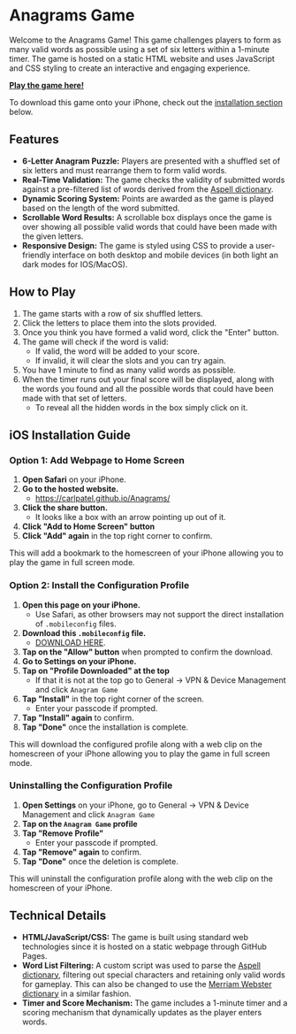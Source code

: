 # Anagrams Game

Welcome to the Anagrams Game! This game challenges players to form as many valid words as possible using a set of six letters within a 1-minute timer. The game is hosted on a static HTML website and uses JavaScript and CSS styling to create an interactive and engaging experience.

**[Play the game here!](https://carlpatel.github.io/Anagrams/)**

To download this game onto your iPhone, check out the [installation section](#ios-installation-guide) below.


## Features

- **6-Letter Anagram Puzzle:** Players are presented with a shuffled set of six letters and must rearrange them to form valid words.
- **Real-Time Validation:** The game checks the validity of submitted words against a pre-filtered list of words derived from the [Aspell dictionary](http://aspell.net/).
- **Dynamic Scoring System:** Points are awarded as the game is played based on the length of the word submitted.
- **Scrollable Word Results:** A scrollable box displays once the game is over showing all possible valid words that could have been made with the given letters.
- **Responsive Design:** The game is styled using CSS to provide a user-friendly interface on both desktop and mobile devices (in both light an dark modes for IOS/MacOS).


## How to Play

1. The game starts with a row of six shuffled letters.
2.	Click the letters to place them into the slots provided.
3.	Once you think you have formed a valid word, click the "Enter" button.
4. The game will check if the word is valid:
   - If valid, the word will be added to your score.
   - If invalid, it will clear the slots and you can try again.
5.	You have 1 minute to find as many valid words as possible.
6. When the timer runs out your final score will be displayed, along with the words you found and all the possible words that could have been made with that set of letters.
   - To reveal all the hidden words in the box simply click on it.



## iOS Installation Guide

### Option 1: Add Webpage to Home Screen
1. **Open Safari** on your iPhone.
2. **Go to the hosted website.**
   - https://carlpatel.github.io/Anagrams/
3. **Click the share button.**
   - It looks like a box with an arrow pointing up out of it.
4. **Click "Add to Home Screen" button**
5. **Click "Add" again** in the top right corner to confirm.

This will add a bookmark to the homescreen of your iPhone allowing you to play the game in full screen mode.


### Option 2: Install the Configuration Profile
1. **Open this page on your iPhone.**
   - Use Safari, as other browsers may not support the direct installation of `.mobileconfig` files.
2. **Download this `.mobileconfig` file.**
   - [DOWNLOAD HERE](https://github.com/CarlPatel/Anagrams/releases/download/v2.0/Anagram.mobileconfig).
3. **Tap on the "Allow" button** when prompted to confirm the download.
4. **Go to Settings on your iPhone.**
5. **Tap on "Profile Downloaded" at the top**
   - If that it is not at the top go to General &rarr; VPN & Device Management and click `Anagram Game`
6. **Tap "Install"** in the top right corner of the screen.
   - Enter your passcode if prompted.
7. **Tap "Install" again** to confirm.
8. **Tap "Done"** once the installation is complete.

This will download the configured profile along with a web clip on the homescreen of your iPhone allowing you to play the game in full screen mode.


### Uninstalling the Configuration Profile

1. **Open Settings** on your iPhone, go to General &rarr; VPN & Device Management and click `Anagram Game`
2. **Tap on the `Anagram Game` profile**
3. **Tap "Remove Profile"**
   - Enter your passcode if prompted.
4. **Tap "Remove" again** to confirm.
5. **Tap "Done"** once the deletion is complete.

This will uninstall the configuration profile along with the web clip on the homescreen of your iPhone.



## Technical Details

- **HTML/JavaScript/CSS:** The game is built using standard web technologies since it is hosted on a static webpage through GitHub Pages.
- **Word List Filtering:** A custom script was used to parse the [Aspell dictionary](res/aspell/README.md), filtering out special characters and retaining only valid words for gameplay. This can also be changed to use the [Merriam Webster dictionary](res/merriam_webster/README.md) in a similar fashion.
- **Timer and Score Mechanism:** The game includes a 1-minute timer and a scoring mechanism that dynamically updates as the player enters words.